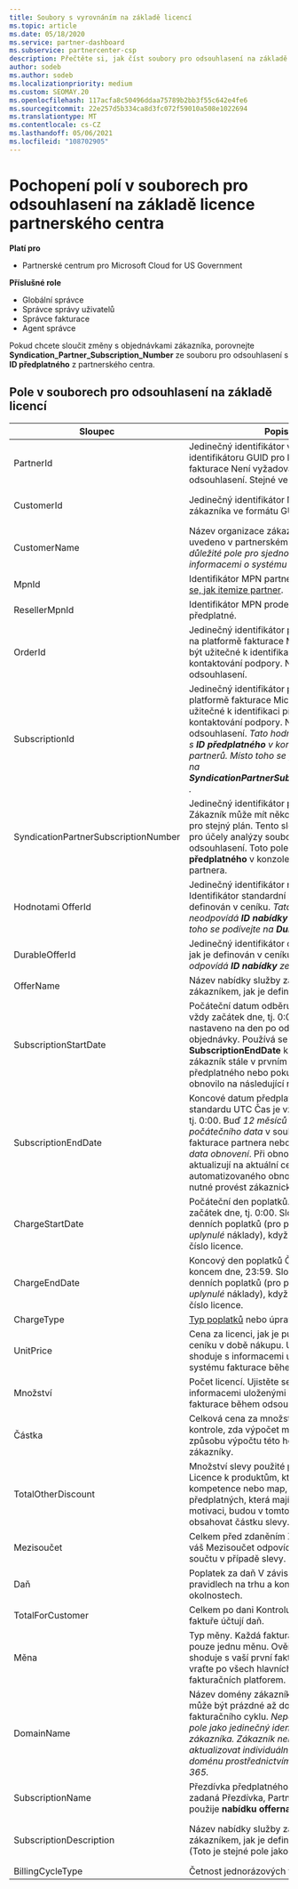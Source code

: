 ```yaml
---
title: Soubory s vyrovnáním na základě licencí
ms.topic: article
ms.date: 05/18/2020
ms.service: partner-dashboard
ms.subservice: partnercenter-csp
description: Přečtěte si, jak číst soubory pro odsouhlasení na základě licencí v partnerském centru. Tento článek vysvětluje význam jednotlivých polí v souboru rekognoskaci založeném na licencích.
author: sodeb
ms.author: sodeb
ms.localizationpriority: medium
ms.custom: SEOMAY.20
ms.openlocfilehash: 117acfa8c50496ddaa75789b2bb3f55c642e4fe6
ms.sourcegitcommit: 22e257d5b334ca8d3fc072f59010a508e1022694
ms.translationtype: MT
ms.contentlocale: cs-CZ
ms.lasthandoff: 05/06/2021
ms.locfileid: "108702905"
---
```

# <a name="understand-the-fields-in-partner-center-license-based-reconciliation-files"></a>Pochopení polí v souborech pro odsouhlasení na základě licence partnerského centra

**Platí pro**

- Partnerské centrum pro Microsoft Cloud for US Government

**Příslušné role**

- Globální správce
- Správce správy uživatelů
- Správce fakturace
- Agent správce

Pokud chcete sloučit změny s objednávkami zákazníka, porovnejte **Syndication_Partner_Subscription_Number** ze souboru pro odsouhlasení s **ID předplatného** z partnerského centra.

## <a name="fields-in-license-based-reconciliation-files"></a>Pole v souborech pro odsouhlasení na základě licencí

| Sloupec | Popis | Ukázková hodnota |
| ------ | ----------- | ------------ |
| PartnerId | Jedinečný identifikátor ve formátu identifikátoru GUID pro konkrétní entitu fakturace Není vyžadováno pro odsouhlasení. Stejné ve všech řádcích. | *8ddd03642-test-test-test-46b58d356b4e* |
| CustomerId | Jedinečný identifikátor Microsoft pro zákazníka ve formátu GUID. | *12ABCD34-001A-BCD2-987C-3210ABCD5678* |
| CustomerName | Název organizace zákazníka, jak je uvedeno v partnerském centru. *Velmi důležité pole pro sjednocení faktury s informacemi o systému* | *Test zákazníka A* |
| MpnId | Identifikátor MPN partnera CSP. Podívejte [se, jak itemize partner](use-the-reconciliation-files.md#itemize-reconciliation-files-by-partner). | *4390934* |
| ResellerMpnId | Identifikátor MPN prodejce záznamu pro předplatné.  |
| OrderId | Jedinečný identifikátor pro objednávku na platformě fakturace Microsoftu. Může být užitečné k identifikaci objednávky při kontaktování podpory. Nepoužívá se pro odsouhlasení. | *566890604832738111* |
| SubscriptionId | Jedinečný identifikátor předplatného na platformě fakturace Microsoftu Může být užitečné k identifikaci předplatného při kontaktování podpory. Nepoužívá se pro odsouhlasení. *Tato hodnota se neshoduje s **ID předplatného** v konzole pro správu partnerů. Místo toho se prosím podívejte na **SyndicationPartnerSubscriptionNumber** .* | *usCBMgAAAAAAAAIA* |
| SyndicationPartnerSubscriptionNumber | Jedinečný identifikátor předplatných. Zákazník může mít několik předplatných pro stejný plán. Tento sloupec je důležitý pro účely analýzy souborů pro odsouhlasení. Toto pole se mapuje na **ID předplatného** v konzole pro správu partnera. | *fb977ab5-test-test-test-24c8d9591708* |
| Hodnotami OfferId | Jedinečný identifikátor nabídky Identifikátor standardní nabídky, jak je definován v ceníku. *Tato hodnota neodpovídá **ID nabídky** ze ceníku. Místo toho se podívejte na **DurableOfferID** .* | *FE616D64-E9A8-40EF-843F-152E9BBEF3D1* |
| DurableOfferId | Jedinečný identifikátor odolné nabídky, jak je definován v ceníku. *Tato hodnota odpovídá **ID nabídky** ze ceníku.* | *1017D7F3-6D7F-4BFA-BDD8-79BC8F104E0C* |
| OfferName | Název nabídky služby zakoupené zákazníkem, jak je definováno v ceníku. | *Systém Microsoft Office 365 (plán E3)* |
| SubscriptionStartDate | Počáteční datum odběru v UTC. Čas je vždy začátek dne, tj. 0:00. Toto pole je nastaveno na den po odeslání objednávky. Používá se s **SubscriptionEndDate** k určení: Pokud je zákazník stále v prvním roce předplatného nebo pokud se předplatné obnovilo na následující rok. | *2/1/2019 0:00* |
| SubscriptionEndDate | Koncové datum předplatného ve standardu UTC Čas je vždy začátek dne, tj. 0:00. Buď *12 měsíců plus **x** dní od počátečního data* v souladu s datem fakturace partnera nebo *12 měsíců od data obnovení*. Při obnovení se ceny aktualizují na aktuální ceník. V případě automatizovaného obnovení může být nutné provést zákaznickou komunikaci. | *2/1/2019 0:00* |
| ChargeStartDate | Počáteční den poplatků. Čas je vždy začátek dne, tj. 0:00. Slouží k výpočtu denních poplatků (pro poplatky za *uplynulé* náklady), když zákazník změní číslo licence. | *2/1/2019 0:00* |
| ChargeEndDate | Koncový den poplatků Čas je vždy koncem dne, 23:59. Slouží k výpočtu denních poplatků (pro poplatky za *uplynulé* náklady), když zákazník změní číslo licence. | *2/28/2019 23:59* |
| ChargeType | [Typ poplatků](recon-file-charge-types.md) nebo úprav. | Viz [typy poplatků](recon-file-charge-types.md). |
| UnitPrice | Cena za licenci, jak je publikována v ceníku v době nákupu. Ujistěte se, že se shoduje s informacemi uloženými v systému fakturace během odsouhlasení. | *6,82* |
| Množství | Počet licencí. Ujistěte se, že se shoduje s informacemi uloženými v systému fakturace během odsouhlasení. | *2* |
| Částka | Celková cena za množství Slouží ke kontrole, zda výpočet množství odpovídá způsobu výpočtu této hodnoty pro zákazníky. | *13,32* |
| TotalOtherDiscount | Množství slevy použité pro tyto poplatky. Licence k produktům, které jsou součástí kompetence nebo map, nebo nových předplatných, která mají nárok na motivaci, budou v tomto sloupci také obsahovat částku slevy. | *2,32* |
| Mezisoučet | Celkem před zdaněním Zkontroluje, jestli váš Mezisoučet odpovídá očekávanému součtu v případě slevy. | *11* |
| Daň | Poplatek za daň V závislosti na daňových pravidlech na trhu a konkrétních okolnostech. | *0* |
| TotalForCustomer | Celkem po dani Kontroluje, jestli se na faktuře účtují daň. | *11* |
| Měna | Typ měny. Každá fakturační entita má pouze jednu měnu. Ověřte, jestli se shoduje s vaší první fakturou. Znovu se vraťte po všech hlavních aktualizacích fakturačních platforem. | *EUR* |
| DomainName | Název domény zákazníka. Toto pole může být prázdné až do druhého fakturačního cyklu. *Nepoužívejte toto pole jako jedinečný identifikátor pro zákazníka. Zákazník nebo partner může aktualizovat individuální nebo výchozí doménu prostřednictvím portálu Office 365.* | *example.onmicrosoft.com* |
| SubscriptionName | Přezdívka předplatného Pokud není zadaná Přezdívka, Partnerské centrum použije **nabídku offername**. | *PROJEKT ONLINE* |
| SubscriptionDescription | Název nabídky služby zakoupené zákazníkem, jak je definováno v ceníku. (Toto je stejné pole jako **Nabídka**.) | *PROJECT ONLINE PREMIUM BEZ PROJEKTOVÉHO KLIENTA* |
| BillingCycleType | Četnost jednorázových faktur.| *měsíčně* |

